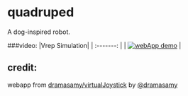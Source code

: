 # quadruped
A dog-inspired robot.

###video:
|Vrep Simulation|
| :-------: |
| [![webApp demo](https://img.youtube.com/vi/LbIpLvdWQxI/0.jpg)](https://www.youtube.com/watch?v=LbIpLvdWQxI) |

## credit:
webapp from [dramasamy/virtualJoystick](https://github.com/dramasamy/virtualJoystick) by [@dramasamy](https://github.com/dramasamy)
